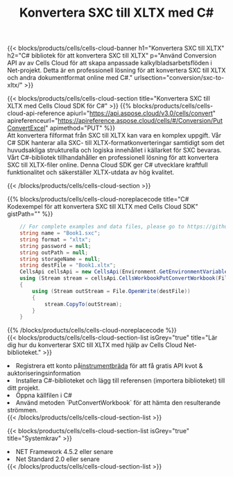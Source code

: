 ﻿---
title:  Konvertera SXC till XLTX med C#
description:  Använda Aspose.Cells Cloud SDK för C# för att konvertera en fil i SXC-format till en fil i XLTX-format.
kwords: Excel, Convert SXC to XLTX, REST, C#
howto: How to convert SXC to XLTX using Aspose.Cells Cloud C# library.
---
{{< blocks/products/cells/cells-cloud-banner h1="Konvertera SXC till XLTX" h2="C# bibliotek för att konvertera SXC till XLTX" p="Använd Conversion API av av Cells Cloud för att skapa anpassade kalkylbladsarbetsflöden i Net-projekt. Detta är en professionell lösning för att konvertera SXC till XLTX och andra dokumentformat online med C#." urlsection="conversion/sxc-to-xltx/" >}}

{{< blocks/products/cells/cells-cloud-section title="Konvertera SXC till XLTX med Cells Cloud SDK för C#" >}}
{{% blocks/products/cells/cells-cloud-api-reference apiurl="https://api.aspose.cloud/v3.0/cells/convert" apireferenceurl="https://apireference.aspose.cloud/cells/#/Conversion/PutConvertExcel" apimethod="PUT" %}}
<br/>
Att konvertera filformat från SXC till XLTX kan vara en komplex uppgift. Vår C# SDK hanterar alla SXC- till XLTX-formatkonverteringar samtidigt som det huvudsakliga strukturella och logiska innehållet i källarket för SXC bevaras. Vårt C#-bibliotek tillhandahåller en professionell lösning för att konvertera SXC till XLTX-filer online. Denna Cloud SDK ger C# utvecklare kraftfull funktionalitet och säkerställer XLTX-utdata av hög kvalitet.

{{< /blocks/products/cells/cells-cloud-section >}}

{{% blocks/products/cells/cells-cloud-noreplacecode title="C# Kodexempel för att konvertera SXC till XLTX med Cells Cloud SDK" gistPath="" %}}
 
```cs
    // For complete examples and data files, please go to https://github.com/aspose-cells-cloud/aspose-cells-cloud-dotnet/
    string name = "Book1.sxc";
    string format = "xltx";
    string password = null;
    string outPath = null;
    string storageName = null;
    string destFile = "Book1.xltx";
    CellsApi cellsApi = new CellsApi(Environment.GetEnvironmentVariable("ProductClientId"), Environment.GetEnvironmentVariable("ProductClientSecret"));
    using (Stream stream = cellsApi.CellsWorkbookPutConvertWorkbook(File.OpenRead(name), format, password, outPath, storageName))
    {
        using (Stream outStream = File.OpenWrite(destFile))
        {
            stream.CopyTo(outStream);
        }
    }
```
 
{{% /blocks/products/cells/cells-cloud-noreplacecode %}}
<br/>
{{< blocks/products/cells/cells-cloud-section-list isGrey="true" title="Lär dig hur du konverterar SXC till XLTX med hjälp av Cells Cloud Net-biblioteket." >}}
<li> Registrera ett konto på<a href="https://dashboard.aspose.cloud/">instrumentbräda</a> för att få gratis API kvot & auktoriseringsinformation</li>
<li>Installera C#-biblioteket och lägg till referensen (importera biblioteket) till ditt projekt.</li>
<li>Öppna källfilen i C#</li>
<li>Använd metoden `PutConvertWorkbook` för att hämta den resulterande strömmen.</li>
{{< /blocks/products/cells/cells-cloud-section-list >}}

{{< blocks/products/cells/cells-cloud-section-list isGrey="true" title="Systemkrav" >}}
<li>NET Framework 4.5.2 eller senare</li>
<li>Net Standard 2.0 eller senare</li>
{{< /blocks/products/cells/cells-cloud-section-list >}}
